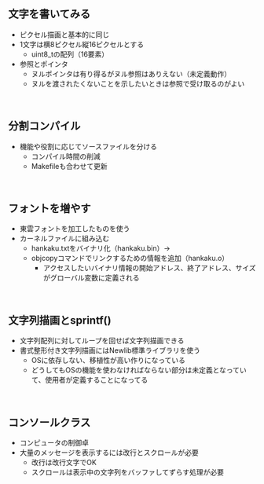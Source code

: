 ## 文字を書いてみる
- ピクセル描画と基本的に同じ
- 1文字は横8ピクセル縦16ピクセルとする
    - uint8_tの配列（16要素）
- 参照とポインタ
    - ヌルポインタは有り得るがヌル参照はありえない（未定義動作）
    - ヌルを渡されたくないことを示したいときは参照で受け取るのがよい

<br>

## 分割コンパイル
- 機能や役割に応じてソースファイルを分ける
    - コンパイル時間の削減
    - Makefileも合わせて更新

<br>

## フォントを増やす
- 東雲フォントを加工したものを使う
- カーネルファイルに組み込む
    - hankaku.txtをバイナリ化（hankaku.bin）→ 
    - objcopyコマンドでリンクするための情報を追加（hankaku.o）
        - アクセスしたいバイナリ情報の開始アドレス、終了アドレス、サイズがグローバル変数に定義される

<br>

## 文字列描画とsprintf()
- 文字列配列に対してループを回せば文字列描画できる
- 書式整形付き文字列描画にはNewlib標準ライブラリを使う
    - OSに依存しない、移植性が高い作りになっている
    - どうしてもOSの機能を使わなければならない部分は未定義となっていて、使用者が定義することになってる

<br>

## コンソールクラス
- コンピュータの制御卓
- 大量のメッセージを表示するには改行とスクロールが必要
    - 改行は改行文字でOK
    - スクロールは表示中の文字列をバッファしてずらす処理が必要

<br>